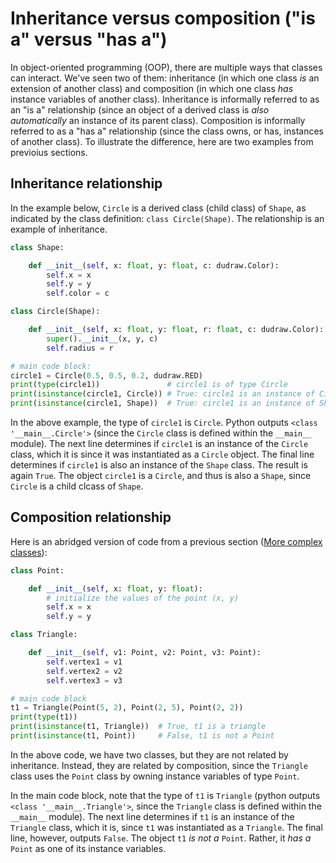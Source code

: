 # Inheritance versus composition ("is a" versus "has a")

In object-oriented programming (OOP), there are multiple ways that classes can interact. We've seen two of them: inheritance (in which one class *is* an extension of another class) and composition (in which one class *has* instance variables of another class). Inheritance is informally referred to as an "is a" relationship (since an object of a derived class is *also automatically* an instance of its parent class). Composition is informally referred to as a "has a" relationship (since the class owns, or has, instances of another class). To illustrate the difference, here are two examples from previoius sections.

## Inheritance relationship

In the example below, `Circle` is a derived class (child class) of `Shape`, as indicated by the class definition: `class Circle(Shape)`. The relationship is an example of inheritance.

```python
class Shape:

    def __init__(self, x: float, y: float, c: dudraw.Color):
        self.x = x
        self.y = y
        self.color = c

class Circle(Shape):

    def __init__(self, x: float, y: float, r: float, c: dudraw.Color):
        super().__init__(x, y, c)
        self.radius = r

# main code block:
circle1 = Circle(0.5, 0.5, 0.2, dudraw.RED)
print(type(circle1))               # circle1 is of type Circle
print(isinstance(circle1, Circle)) # True: circle1 is an instance of Circle
print(isinstance(circle1, Shape))  # True: circle1 is an instance of Shape, by inheritance
```

In the above example, the type of `circle1` is `Circle`. Python outputs
`<class '__main__.Circle'>` (since the `Circle` class is defined within the `__main__` module).
The next line determines if `circle1` is an instance of the `Circle` class, which it is since it was instantiated as a `Circle` object.
The final line determines if `circle1` is also an instance of the `Shape` class. The result is again `True`. The object `circle1` is a `Circle`, and thus is also a `Shape`, since `Circle` is a child clcass of `Shape`.

## Composition relationship

Here is an abridged version of code from a previous section ([More complex classes](../classes1/complicated_classes.md)):
```python
class Point:

    def __init__(self, x: float, y: float):
        # initialize the values of the point (x, y)
        self.x = x
        self.y = y

class Triangle:

    def __init__(self, v1: Point, v2: Point, v3: Point):
        self.vertex1 = v1
        self.vertex2 = v2
        self.vertex3 = v3

# main code block
t1 = Triangle(Point(5, 2), Point(2, 5), Point(2, 2))
print(type(t1))
print(isinstance(t1, Triangle))  # True, t1 is a triangle
print(isinstance(t1, Point))     # False, t1 is not a Point
```

In the above code, we have two classes, but they are not related by inheritance. Instead, they are related by composition, since the `Triangle` class uses the `Point` class by owning instance variables of type `Point`. 

In the main code block, note that the type of `t1` is `Triangle`
(python outputs `<class '__main__.Triangle'>`, since the `Triangle` class is defined within the `__main__` module). The next line determines if `t1` is an instance of the `Triangle` class, which it is, since `t1` was instantiated as a `Triangle`. The final line, however, outputs `False`. The object `t1` *is not a* `Point`. Rather, it *has a* `Point` as one of its instance variables.